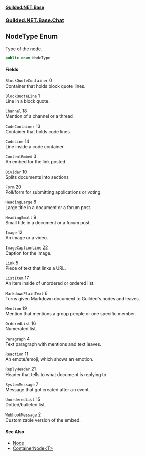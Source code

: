 
#### [Guilded.NET.Base](Guilded_NET_Base 'Guilded_NET_Base')
### [Guilded.NET.Base.Chat](Guilded_NET_Base#Guilded_NET_Base_Chat 'Guilded.NET.Base.Chat')
## NodeType Enum
Type of the node.  
```csharp
public enum NodeType

```

#### Fields
<a name='Guilded_NET_Base_Chat_NodeType_BlockQuoteContainer'></a>
`BlockQuoteContainer` 0  
Container that holds block quote lines.  
  
<a name='Guilded_NET_Base_Chat_NodeType_BlockQuoteLine'></a>
`BlockQuoteLine` 1  
Line in a block quote.  
  
<a name='Guilded_NET_Base_Chat_NodeType_Channel'></a>
`Channel` 18  
Mention of a channel or a thread.  
  
<a name='Guilded_NET_Base_Chat_NodeType_CodeContainer'></a>
`CodeContainer` 13  
Container that holds code lines.  
  
<a name='Guilded_NET_Base_Chat_NodeType_CodeLine'></a>
`CodeLine` 14  
Line inside a code container  
  
<a name='Guilded_NET_Base_Chat_NodeType_ContentEmbed'></a>
`ContentEmbed` 3  
An embed for the link posted.  
  
<a name='Guilded_NET_Base_Chat_NodeType_Divider'></a>
`Divider` 10  
Splits documents into sections  
  
<a name='Guilded_NET_Base_Chat_NodeType_Form'></a>
`Form` 20  
Poll/form for submitting applications or voting.  
  
<a name='Guilded_NET_Base_Chat_NodeType_HeadingLarge'></a>
`HeadingLarge` 8  
Large title in a document or a forum post.  
  
<a name='Guilded_NET_Base_Chat_NodeType_HeadingSmall'></a>
`HeadingSmall` 9  
Small title in a document or a forum post.  
  
<a name='Guilded_NET_Base_Chat_NodeType_Image'></a>
`Image` 12  
An image or a video.  
  
<a name='Guilded_NET_Base_Chat_NodeType_ImageCaptionLine'></a>
`ImageCaptionLine` 22  
Caption for the image.  
  
<a name='Guilded_NET_Base_Chat_NodeType_Link'></a>
`Link` 5  
Piece of text that links a URL.  
  
<a name='Guilded_NET_Base_Chat_NodeType_ListItem'></a>
`ListItem` 17  
An item inside of unordered or ordered list.  
  
<a name='Guilded_NET_Base_Chat_NodeType_MarkdownPlainText'></a>
`MarkdownPlainText` 6  
Turns given Markdown document to Guilded's nodes and leaves.  
  
<a name='Guilded_NET_Base_Chat_NodeType_Mention'></a>
`Mention` 19  
Mention that mentions a group people or one specific member.  
  
<a name='Guilded_NET_Base_Chat_NodeType_OrderedList'></a>
`OrderedList` 16  
Numerated list.  
  
<a name='Guilded_NET_Base_Chat_NodeType_Paragraph'></a>
`Paragraph` 4  
Text paragraph with mentions and text leaves.  
  
<a name='Guilded_NET_Base_Chat_NodeType_Reaction'></a>
`Reaction` 11  
An emote/emoji, which shows an emotion.  
  
<a name='Guilded_NET_Base_Chat_NodeType_ReplyHeader'></a>
`ReplyHeader` 21  
Header that tells to what document is replying to.  
  
<a name='Guilded_NET_Base_Chat_NodeType_SystemMessage'></a>
`SystemMessage` 7  
Message that got created after an event.  
  
<a name='Guilded_NET_Base_Chat_NodeType_UnorderedList'></a>
`UnorderedList` 15  
Dotted/bulleted list.  
  
<a name='Guilded_NET_Base_Chat_NodeType_WebhookMessage'></a>
`WebhookMessage` 2  
Customizable version of the embed.  
  

#### See Also
- [Node](Node 'Guilded.NET.Base.Chat.Node')
- [ContainerNode&lt;T&gt;](ContainerNode_T_ 'Guilded.NET.Base.Chat.ContainerNode&lt;T&gt;')
